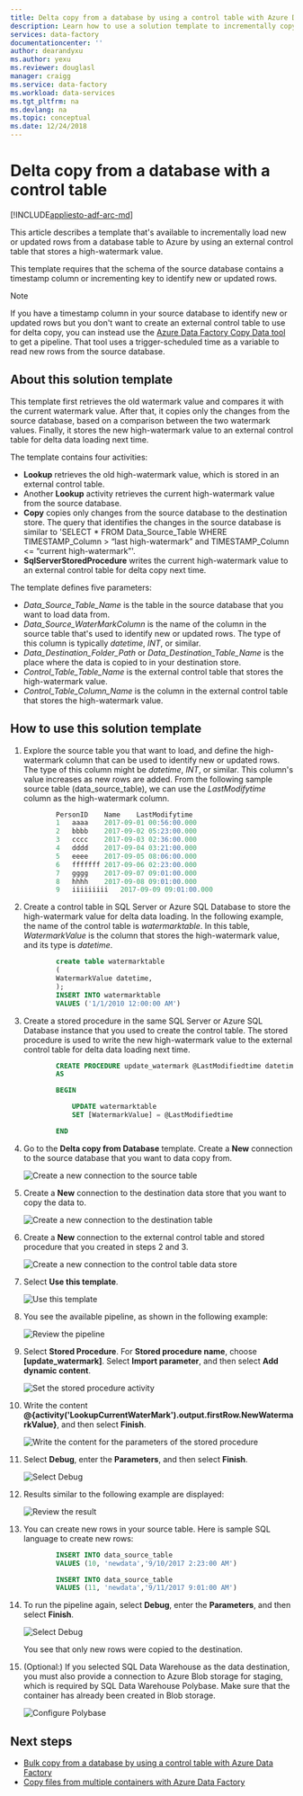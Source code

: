 ```yaml
---
title: Delta copy from a database by using a control table with Azure Data Factory | Microsoft Docs
description: Learn how to use a solution template to incrementally copy new or updated rows only from a database with Azure Data Factory.
services: data-factory
documentationcenter: ''
author: dearandyxu
ms.author: yexu
ms.reviewer: douglasl
manager: craigg
ms.service: data-factory
ms.workload: data-services
ms.tgt_pltfrm: na
ms.devlang: na
ms.topic: conceptual
ms.date: 12/24/2018
---
```

# Delta copy from a database with a control table
[!INCLUDE[appliesto-adf-arc-md](includes/appliesto-adf-arc-md.md)]

This article describes a template that's available to incrementally load new or updated rows from a database table to Azure by using an external control table that stores a high-watermark value.

This template requires that the schema of the source database contains a timestamp column or incrementing key to identify new or updated rows.

>[!NOTE]
> If you have a timestamp column in your source database to identify new or updated rows but you don't want to create an external control table to use for delta copy, you can instead use the [Azure Data Factory Copy Data tool](copy-data-tool.md) to get a pipeline. That tool uses a trigger-scheduled time as a variable to read new rows from the source database.

## About this solution template

This template first retrieves the old watermark value and compares it with the current watermark value. After that, it copies only the changes from the source database, based on a comparison between the two watermark values. Finally, it stores the new high-watermark value to an external control table for delta data loading next time.

The template contains four activities:
- **Lookup** retrieves the old high-watermark value, which is stored in an external control table.
- Another **Lookup** activity retrieves the current high-watermark value from the source database.
- **Copy** copies only changes from the source database to the destination store. The query that identifies the changes in the source database is similar to 'SELECT * FROM Data_Source_Table WHERE TIMESTAMP_Column > “last high-watermark” and TIMESTAMP_Column <= “current high-watermark”'.
- **SqlServerStoredProcedure** writes the current high-watermark value to an external control table for delta copy next time.

The template defines five parameters:
- *Data_Source_Table_Name* is the table in the source database that you want to load data from.
- *Data_Source_WaterMarkColumn* is the name of the column in the source table that's used to identify new or updated rows. The type of this column is typically *datetime*, *INT*, or similar.
- *Data_Destination_Folder_Path* or *Data_Destination_Table_Name* is the place where the data is copied to in your destination store.
- *Control_Table_Table_Name* is the external control table that stores the high-watermark value.
- *Control_Table_Column_Name* is the column in the external control table that stores the high-watermark value.

## How to use this solution template

1. Explore the source table you that want to load, and define the high-watermark column that can be used to identify new or updated rows. The type of this column might be *datetime*, *INT*, or similar. This column's value increases as new rows are added. From the following sample source table (data_source_table), we can use the *LastModifytime* column as the high-watermark column.

	```sql
			PersonID	Name	LastModifytime
			1	aaaa	2017-09-01 00:56:00.000
			2	bbbb	2017-09-02 05:23:00.000
			3	cccc	2017-09-03 02:36:00.000
			4	dddd	2017-09-04 03:21:00.000
			5	eeee	2017-09-05 08:06:00.000
			6	fffffff	2017-09-06 02:23:00.000
			7	gggg	2017-09-07 09:01:00.000
			8	hhhh	2017-09-08 09:01:00.000
			9	iiiiiiiii	2017-09-09 09:01:00.000
	```
	
2. Create a control table in SQL Server or Azure SQL Database to store the high-watermark value for delta data loading. In the following example, the name of the control table is *watermarktable*. In this table, *WatermarkValue* is the column that stores the high-watermark value, and its type is *datetime*.

	```sql
			create table watermarktable
			(
			WatermarkValue datetime,
			);
			INSERT INTO watermarktable
			VALUES ('1/1/2010 12:00:00 AM')
	```
	
3. Create a stored procedure in the same SQL Server or Azure SQL Database instance that you used to create the control table. The stored procedure is used to write the new high-watermark value to the external control table for delta data loading next time.

	```sql
			CREATE PROCEDURE update_watermark @LastModifiedtime datetime
			AS

			BEGIN

				UPDATE watermarktable
				SET [WatermarkValue] = @LastModifiedtime 

			END
	```
	
4. Go to the **Delta copy from Database** template. Create a **New** connection to the source database that you want to data copy from.

    ![Create a new connection to the source table](media/solution-template-delta-copy-with-control-table/DeltaCopyfromDB_with_ControlTable4.png)

5. Create a **New** connection to the destination data store that you want to copy the data to.

    ![Create a new connection to the destination table](media/solution-template-delta-copy-with-control-table/DeltaCopyfromDB_with_ControlTable5.png)

6. Create a **New** connection to the external control table and stored procedure that you created in steps 2 and 3.

    ![Create a new connection to the control table data store](media/solution-template-delta-copy-with-control-table/DeltaCopyfromDB_with_ControlTable6.png)

7. Select **Use this template**.

     ![Use this template](media/solution-template-delta-copy-with-control-table/DeltaCopyfromDB_with_ControlTable7.png)
	
8. You see the available pipeline, as shown in the following example:

     ![Review the pipeline](media/solution-template-delta-copy-with-control-table/DeltaCopyfromDB_with_ControlTable8.png)

9. Select **Stored Procedure**. For **Stored procedure name**, choose **[update_watermark]**. Select **Import parameter**, and then select **Add dynamic content**.  

     ![Set the stored procedure activity](media/solution-template-delta-copy-with-control-table/DeltaCopyfromDB_with_ControlTable9.png)	

10. Write the content **\@{activity('LookupCurrentWaterMark').output.firstRow.NewWatermarkValue}**, and then select **Finish**.  

     ![Write the content for the parameters of the stored procedure](media/solution-template-delta-copy-with-control-table/DeltaCopyfromDB_with_ControlTable10.png)		 
	 
11. Select **Debug**, enter the **Parameters**, and then select **Finish**.

    ![Select **Debug**](media/solution-template-delta-copy-with-control-table/DeltaCopyfromDB_with_ControlTable11.png)

12. Results similar to the following example are displayed:

    ![Review the result](media/solution-template-delta-copy-with-control-table/DeltaCopyfromDB_with_ControlTable12.png)

13. You can create new rows in your source table. Here is sample SQL language to create new rows:

	```sql
			INSERT INTO data_source_table
			VALUES (10, 'newdata','9/10/2017 2:23:00 AM')

			INSERT INTO data_source_table
			VALUES (11, 'newdata','9/11/2017 9:01:00 AM')
	```
14. To run the pipeline again, select **Debug**, enter the **Parameters**, and then select **Finish**.

    ![Select **Debug**](media/solution-template-delta-copy-with-control-table/DeltaCopyfromDB_with_ControlTable11.png)

    You see that only new rows were copied to the destination.

15. (Optional:) If you selected SQL Data Warehouse as the data destination, you must also provide a connection to Azure Blob storage for staging, which is required by SQL Data Warehouse Polybase. Make sure that the container has already been created in Blob storage.
    
    ![Configure Polybase](media/solution-template-delta-copy-with-control-table/DeltaCopyfromDB_with_ControlTable15.png)
	
## Next steps

- [Bulk copy from a database by using a control table with Azure Data Factory](solution-template-bulk-copy-with-control-table.md)
- [Copy files from multiple containers with Azure Data Factory](solution-template-copy-files-multiple-containers.md)

